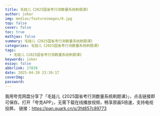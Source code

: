 ```yaml
---
title: 毛娃儿《2025国省考行测数量系统刷题课》
author: joker
img: medias/featureimages/8.jpg
top: false
cover: false
toc: true
mathjax: false
summary: 毛娃儿《2025国省考行测数量系统刷题课》
categories: 毛娃儿《2025国省考行测数量系统刷题课》
tags:
  - 毛娃儿《2025国省考行测数量系统刷题课》
keywords: joker
essay: false
abbrlink: 27839
date: 2025-04-20 23:39:17
coverImg:
password:
---
```


我用夸克网盘分享了「毛娃儿《2025国省考行测数量系统刷题课》」，点击链接即可保存。打开「夸克APP」，无需下载在线播放视频，畅享原画5倍速，支持电视投屏。
链接：https://pan.quark.cn/s/3fd857c89773
